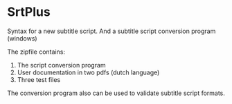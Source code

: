 # SrtPlus
Syntax for a new subtitle script. And a subtitle script conversion program (windows) 

The zipfile contains:
1) The script conversion program
2) User documentation in two pdfs (dutch language)
3) Three test files

The conversion program also can be used to validate subtitle script formats.
